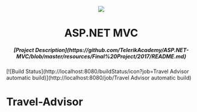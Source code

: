 <p align="center">
<a href="http://academy.telerik.com/">
<img src="https://camo.githubusercontent.com/08ecbe7b67d65cc7c6990787e2836b27b4296f2d/68747470733a2f2f7261772e6769746875622e636f6d2f666c65787472792f54656c6572696b2d41636164656d792f6d61737465722f50726f6772616d6d696e6725323077697468253230432532332f436f6465732f4f746865722f54656c6572696b2e706e67"/>
</a>
<h1 align="center">ASP.NET MVC</h1>
<h5 align="center">[Project Description](https://github.com/TelerikAcademy/ASP.NET-MVC/blob/master/resources/Final%20Project/2017/README.md)</h5>

[![Build Status](http://localhost:8080/buildStatus/icon?job=Travel Advisor automatic build)](http://localhost:8080/job/Travel Advisor automatic build)

# Travel-Advisor
